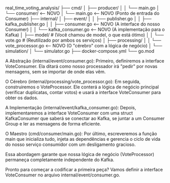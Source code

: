 real_time_voting_analysis/
├── cmd/
│   ├── producer/
│   │   └── main.go
│   └── consumer/                <-- NOVO
│       └── main.go              <-- NOVO (Ponto de entrada do Consumer)
├── internal/
│   ├── event/
│   │   ├── publisher.go
│   │   ├── kafka_publisher.go
│   │   ├── consumer.go         <-- NOVO (A interface do nosso Consumer)
│   │   └── kafka_consumer.go   <-- NOVO (A implementação para o Kafka)
│   ├── model/                  # (Você chamou de model, o que está ótimo)
│   │   └── vote.go             # (Reutilizado por ambos os serviços)
│   ├── processing/
│   │   └── vote_processor.go   <-- NOVO (O "cérebro" com a lógica de negócio)
│   └── simulation/
│       └── simulator.go
├── docker-compose.yml
└── go.mod

A Abstração (internal/event/consumer.go): Primeiro, definiremos a interface VoteConsumer. Ela ditará como nosso processador irá "pedir" por novas mensagens, sem se importar de onde elas vêm.

O Cérebro (internal/processing/vote_processor.go): Em seguida, construiremos o VoteProcessor. Ele conterá a lógica de negócio principal (verificar duplicatas, contar votos) e usará a interface VoteConsumer para obter os dados.

A Implementação (internal/event/kafka_consumer.go): Depois, implementaremos a interface VoteConsumer com uma struct KafkaConsumer que saberá se conectar ao Kafka, se juntar a um Consumer Group e ler as mensagens de forma eficiente.

O Maestro (cmd/consumer/main.go): Por último, escreveremos a função main que inicializa tudo, injeta as dependências e gerencia o ciclo de vida do nosso serviço consumidor com um desligamento gracioso.

Essa abordagem garante que nossa lógica de negócio (VoteProcessor) permaneça completamente independente do Kafka.

Pronto para começar a codificar a primeira peça? Vamos definir a interface VoteConsumer no arquivo internal/event/consumer.go.
